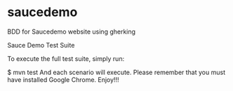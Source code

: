 # saucedemo
 BDD for Saucedemo website  using gherking

Sauce Demo Test Suite

To execute the full test suite, simply run:

$ mvn test
And each scenario will execute.
Please remember that you must have installed Google Chrome.
Enjoy!!!
 
